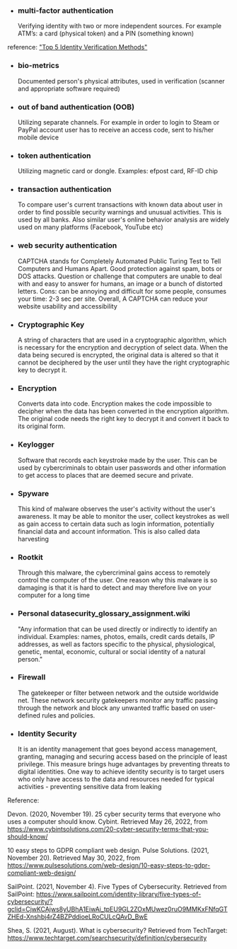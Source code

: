 - ### multi-factor authentication
  Verifying identity with two or more independent sources. For example ATM’s: a card (physical token) and a PIN (something known)

reference: ["Top 5 Identity Verification Methods"](https://www.microbilt.com/news/article/top-5-identity-verification-methods)

- ### bio-metrics
  Documented person's physical attributes, used in verification (scanner and appropriate software required)
- ### out of band authentication (OOB)
  Utilizing separate channels. For example in order to login to Steam or PayPal account user has to receive an access code, sent to his/her mobile device
- ### token authentication
  Utilizing magnetic card or dongle. Examples: efpost card, RF-ID chip
- ### transaction authentication
  To compare user's current transactions with known data about user in order to find possible security warnings and unusual activities. This is used by all banks. Also similar user's online behavior analysis are widely used on many platforms (Facebook, YouTube etc)
- ### web security authentication

  CAPTCHA stands for Completely Automated Public Turing Test to Tell Computers and Humans Apart. Good protection against spam, bots or DOS attacks. Question or challenge that computers are unable to deal with and easy to answer for humans, an image or a bunch of distorted letters. Cons: can be annoying and difficult for some people, consumes your time: 2-3 sec per site. Overall, A CAPTCHA can reduce your website usability and accessibility

- ### Cryptographic Key

  A string of characters that are used in a cryptographic algorithm, which is necessary for the encryption and decryption of select data. When the data being secured is encrypted, the original data is altered so that it cannot be deciphered by the user until they have the right cryptographic key to decrypt it.

- ### Encryption

  Converts data into code. Encryption makes the code impossible to decipher when the data has been converted in the encryption algorithm. The original code needs the right key to decrypt it and convert it back to its original form.

- ### Keylogger

  Software that records each keystroke made by the user. This can be used by cybercriminals to obtain user passwords and other information to get access to places that are deemed secure and private.

- ### Spyware

  This kind of malware observes the user's activity without the user's awareness. It may be able to monitor the user, collect keystrokes as well as gain access to certain data such as login information, potentially financial data and account information. This is also called data harvesting

- ### Rootkit
  Through this malware, the cybercriminal gains access to remotely control the computer of the user. One reason why this malware is so damaging is that it is hard to detect and may therefore live on your computer for a long time
- ### Personal datasecurity_glossary_assignment.wiki

  "Any information that can be used directly or indirectly to identify an individual.
  Examples: names, photos, emails, credit cards details, IP addresses, as well as factors specific to the physical, physiological, genetic, mental, economic, cultural or social identity of a natural person."

- ### Firewall

  The gatekeeper or filter between network and the outside worldwide net. These network security gatekeepers monitor any traffic passing through the network and block any unwanted traffic based on user-defined rules and policies.

- ### Identity Security

  It is an identity management that goes beyond access management, granting, managing and securing access based on the principle of least privilege. This measure brings huge advantages by preventing threats to digital identities. One way to achieve identity security is to target users who only have access to the data and resources needed for typical activities - preventing sensitive data from leaking

Reference:

Devon. (2020, November 19). 25 cyber security terms that everyone who uses a computer should know. Cybint. Retrieved May 26, 2022, from https://www.cybintsolutions.com/20-cyber-security-terms-that-you-should-know/

10 easy steps to GDPR compliant web design. Pulse Solutions. (2021, November 20). Retrieved May 30, 2022, from https://www.pulsesolutions.com/web-design/10-easy-steps-to-gdpr-compliant-web-design/

SailPoint. (2021, November 4). Five Types of Cybersecurity. Retrieved from SailPoint: https://www.sailpoint.com/identity-library/five-types-of-cybersecurity/?gclid=CjwKCAjws8yUBhA1EiwAi_tpEU9GL2ZOxMUwez0ruO9MMKxFNfqGTZHEd-Xnshbj4rZ4BZPddioeLRoCULcQAvD_BwE

Shea, S. (2021, August). What is cybersecurity? Retrieved from TechTarget: https://www.techtarget.com/searchsecurity/definition/cybersecurity
